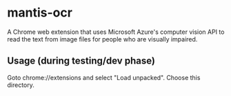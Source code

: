 # mantis-ocr
A Chrome web extension that uses Microsoft Azure's computer vision API to read the text from image files for people who are visually impaired.

## Usage (during testing/dev phase)
Goto chrome://extensions and select "Load unpacked". Choose this directory.
